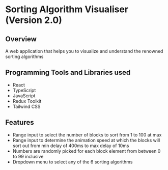 # Sorting Algorithm Visualiser (Version 2.0)

## Overview 

A web application that helps you to visualize and understand the renowned sorting algorithms


## Programming Tools and Libraries used
- React
- TypeScript
- JavaScript
- Redux Toolkit
- Tailwind CSS

## Features
- Range input to select the number of blocks to sort from 1 to 100 at max
- Range input to determine the animation speed at which the blocks will sort out from min delay of 400ms to max delay of 10ms
- Numbers are randomly picked for each block element from between 0 to 99 inclusive
- Dropdown menu to select any of the 6 sorting algorithms
